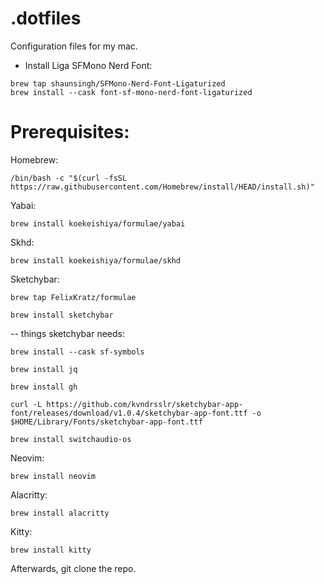 # .dotfiles
Configuration files for my mac.

* Install Liga SFMono Nerd Font:

```shell
brew tap shaunsingh/SFMono-Nerd-Font-Ligaturized
brew install --cask font-sf-mono-nerd-font-ligaturized
```

# Prerequisites:

Homebrew:

```shell
/bin/bash -c "$(curl -fsSL https://raw.githubusercontent.com/Homebrew/install/HEAD/install.sh)"
```

Yabai:
```shell
brew install koekeishiya/formulae/yabai
```

Skhd:

```shell
brew install koekeishiya/formulae/skhd
```

Sketchybar:

```shell
brew tap FelixKratz/formulae
```
```shell
brew install sketchybar
```
-- things sketchybar needs:

```shell
brew install --cask sf-symbols
```
```shell
brew install jq
```
```shell
brew install gh
```
```shell
curl -L https://github.com/kvndrsslr/sketchybar-app-font/releases/download/v1.0.4/sketchybar-app-font.ttf -o $HOME/Library/Fonts/sketchybar-app-font.ttf
```
```shell
brew install switchaudio-os
```

Neovim:
```shell
brew install neovim
```
Alacritty:
```shell
brew install alacritty
```
Kitty:
```shell
brew install kitty
```

Afterwards, git clone the repo.

